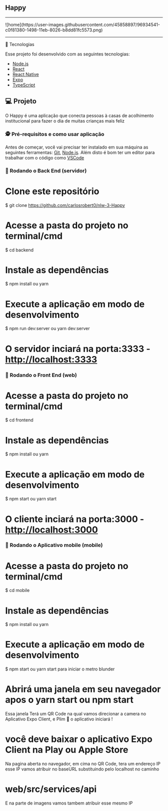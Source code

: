 <h1 align="center">
    <h2>Happy</h2> <hr/>  
    ![home](https://user-images.githubusercontent.com/45858897/96934541-c0f81380-1498-11eb-8026-b8dd81fc5573.png)
</h1>
<hr/>
🚀 Tecnologias

Esse projeto foi desenvolvido com as seguintes tecnologias:

- [Node.js](https://nodejs.org/en/)
- [React](https://reactjs.org)
- [React Native](https://facebook.github.io/react-native/)
- [Expo](https://expo.io/)
- [TypeScript](https://www.typescriptlang.org/)

## 💻 Projeto

O Happy é uma aplicação que conecta pessoas à casas de acolhimento institucional para fazer o dia de muitas crianças mais feliz 

### 🕵 Pré-requisitos e como usar aplicação

Antes de começar, você vai precisar ter instalado em sua máquina as seguintes ferramentas:
[Git](https://git-scm.com), [Node.js](https://nodejs.org/en/). 
Além disto é bom ter um editor para trabalhar com o código como [VSCode](https://code.visualstudio.com/)

### 🎲 Rodando o Back End (servidor)

# Clone este repositório
$ git clone <https://github.com/carlosrobert0/nlw-3-Happy>

# Acesse a pasta do projeto no terminal/cmd
$ cd backend

# Instale as dependências
$ npm install ou yarn

# Execute a aplicação em modo de desenvolvimento
$ npm run dev:server ou yarn dev:server

# O servidor inciará na porta:3333 - <http://localhost:3333>

### 🌟 Rodando o Front End (web)

# Acesse a pasta do projeto no terminal/cmd
$ cd frontend

# Instale as dependências
$ npm install ou yarn

# Execute a aplicação em modo de desenvolvimento
$ npm start ou yarn start

# O cliente inciará na porta:3000 - <http://localhost:3000>

### 🌟 Rodando o Aplicativo mobile (mobile)

# Acesse a pasta do projeto no terminal/cmd
$ cd mobile

# Instale as dependências
$ npm install ou yarn

# Execute a aplicação em modo de desenvolvimento
$ npm start ou yarn start
para iniciar o metro blunder

# Abrirá uma janela em seu navegador apos o yarn start ou npm start
Essa janela Terá um QR Code na qual 
vamos direcionar a camera no Aplicativo Expo Client, e Plim 🌟 o aplicativo iniciará !

# você deve baixar o aplicativo Expo Client na Play ou Apple Store
Na pagina aberta no navegador, em cima no QR Code, tera um endereço IP 
esse IP vamos atribuir no baseURL substituindo pelo localhost no caminho
# web/src/services/api
E na parte de imagens vamos tambem atribuir esse mesmo IP 





